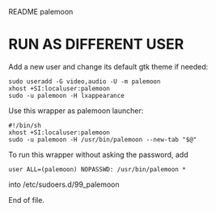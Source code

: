 README palemoon


RUN AS DIFFERENT USER
=====================

Add a new user and change its default gtk theme if needed:

	sudo useradd -G video,audio -U -m palemoon
	xhost +SI:localuser:palemoon
	sudo -u palemoon -H lxappearance

Use this wrapper as palemoon launcher:

	#!/bin/sh
	xhost +SI:localuser:palemoon
	sudo -u palemoon -H /usr/bin/palemoon --new-tab "$@"

To run this wrapper without asking the password, add

	user ALL=(palemoon) NOPASSWD: /usr/bin/palemoon *

into /etc/sudoers.d/99_palemoon


End of file.
